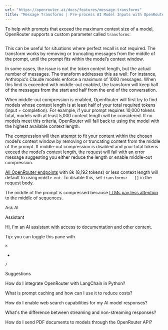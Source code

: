 ```yaml
---
url: "https://openrouter.ai/docs/features/message-transforms"
title: "Message Transforms | Pre-process AI Model Inputs with OpenRouter | OpenRouter | Documentation"
---
```


To help with prompts that exceed the maximum context size of a model, OpenRouter supports a custom parameter called `transforms`:

```code-block text-sm

```

This can be useful for situations where perfect recall is not required. The transform works by removing or truncating messages from the middle of the prompt, until the prompt fits within the model’s context window.

In some cases, the issue is not the token context length, but the actual number of messages. The transform addresses this as well: For instance, Anthropic’s Claude models enforce a maximum of 1000 messages. When this limit is exceeded with middle-out enabled, the transform will keep half of the messages from the start and half from the end of the conversation.

When middle-out compression is enabled, OpenRouter will first try to find models whose context length is at least half of your total required tokens (input + completion). For example, if your prompt requires 10,000 tokens total, models with at least 5,000 context length will be considered. If no models meet this criteria, OpenRouter will fall back to using the model with the highest available context length.

The compression will then attempt to fit your content within the chosen model’s context window by removing or truncating content from the middle of the prompt. If middle-out compression is disabled and your total tokens exceed the model’s context length, the request will fail with an error message suggesting you either reduce the length or enable middle-out compression.

[All OpenRouter endpoints](https://openrouter.ai/models) with 8k (8,192 tokens) or less context
length will default to using `middle-out`. To disable this, set `transforms:   []` in the request body.

The middle of the prompt is compressed because [LLMs pay less attention](https://arxiv.org/abs/2307.03172) to the middle of sequences.

Ask AI

Assistant

Hi, I'm an AI assistant with access to documentation and other content.

Tip: you can toggle this pane with

`⌘`

+

`/`

Suggestions

How do I integrate OpenRouter with LangChain in Python?

What is prompt caching and how can I use it to reduce costs?

How do I enable web search capabilities for my AI model responses?

What's the difference between streaming and non-streaming responses?

How do I send PDF documents to models through the OpenRouter API?